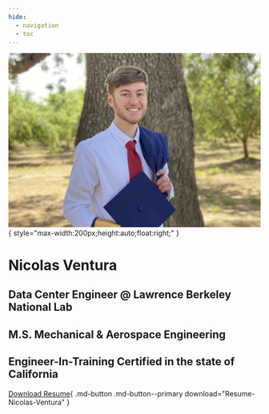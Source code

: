 ```yaml
---
hide:
  - navigation
  - toc
---
```



![Me](me.jpg){ style="max-width:200px;height:auto;float:right;" }

# Nicolas Ventura

## Data Center Engineer @ Lawrence Berkeley National Lab

## M.S. Mechanical & Aerospace Engineering

## Engineer-In-Training Certified in the state of California

[Download Resume](Resume.pdf){ .md-button .md-button--primary download="Resume-Nicolas-Ventura" }
